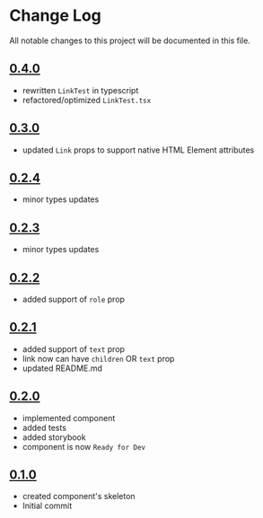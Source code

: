 # Change Log

All notable changes to this project will be documented in this file.

## [0.4.0](https://github.com/code-dot-org/code-dot-org/pull/62719)

- rewritten `LinkTest` in typescript
- refactored/optimized `LinkTest.tsx`

## [0.3.0](https://github.com/code-dot-org/code-dot-org/pull/61754)

- updated `Link` props to support native HTML Element attributes

## [0.2.4](https://github.com/code-dot-org/code-dot-org/pull/61281)

* minor types updates

## [0.2.3](https://github.com/code-dot-org/code-dot-org/pull/61019)

* minor types updates

## [0.2.2](https://github.com/code-dot-org/code-dot-org/pull/59819)

* added support of `role` prop

## [0.2.1](https://github.com/code-dot-org/code-dot-org/pull/59190)

* added support of `text` prop
* link now can have `children` OR `text` prop
* updated README.md

## [0.2.0](https://github.com/code-dot-org/code-dot-org/pull/55202)

* implemented component
* added tests
* added storybook
* component is now ```Ready for Dev```

## [0.1.0](https://github.com/code-dot-org/code-dot-org/pull/54284)

* created component's skeleton
* Initial commit
